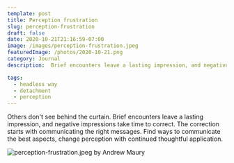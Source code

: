 ```yaml
---
template: post
title: Perception frustration
slug: perception-frustration
draft: false
date: 2020-10-21T21:16:59-07:00
image: /images/perception-frustration.jpeg
featuredImage: /photos/2020-10-21.png
category: Journal
description:  Brief encounters leave a lasting impression, and negative impressions take time to correct. The correction starts with communicating the right messages. Find ways to communicate the best aspects, change perception with continued thoughtful application.

tags:
  - headless way
  - detachment
  - perception
---
```

Others don't see behind the curtain. Brief encounters leave a lasting impression, and negative impressions take time to correct. The correction starts with communicating the right messages. Find ways to communicate the best aspects, change perception with continued thoughtful application.

![perception-frustration.jpeg by Andrew Maury](/images/perception-frustration.jpeg)
